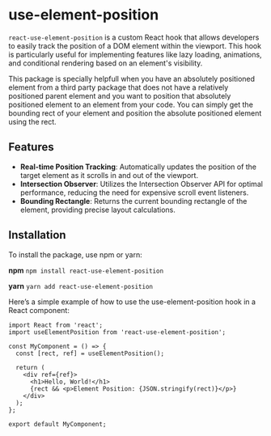 # use-element-position

`react-use-element-position` is a custom React hook that allows developers to easily track the position of a DOM element within the viewport. This hook is particularly useful for implementing features like lazy loading, animations, and conditional rendering based on an element's visibility.

This package is specially helpfull when you have an absolutely positioned element from a third party package that does not have a relatively positioned parent element and you want to position that absolutely positioned element to an element from your code. You can simply get the bounding rect of your element and position the absolute positioned element using the rect.

## Features

- **Real-time Position Tracking**: Automatically updates the position of the target element as it scrolls in and out of the viewport.
- **Intersection Observer**: Utilizes the Intersection Observer API for optimal performance, reducing the need for expensive scroll event listeners.
- **Bounding Rectangle**: Returns the current bounding rectangle of the element, providing precise layout calculations.

## Installation

To install the package, use npm or yarn:

**npm**
`npm install react-use-element-position`

**yarn**
`yarn add react-use-element-position`


Here’s a simple example of how to use the use-element-position hook in a React component:

```
import React from 'react';
import useElementPosition from 'react-use-element-position';

const MyComponent = () => {
  const [rect, ref] = useElementPosition();

  return (
    <div ref={ref}>
      <h1>Hello, World!</h1>
      {rect && <p>Element Position: {JSON.stringify(rect)}</p>}
    </div>
  );
};

export default MyComponent;
```
